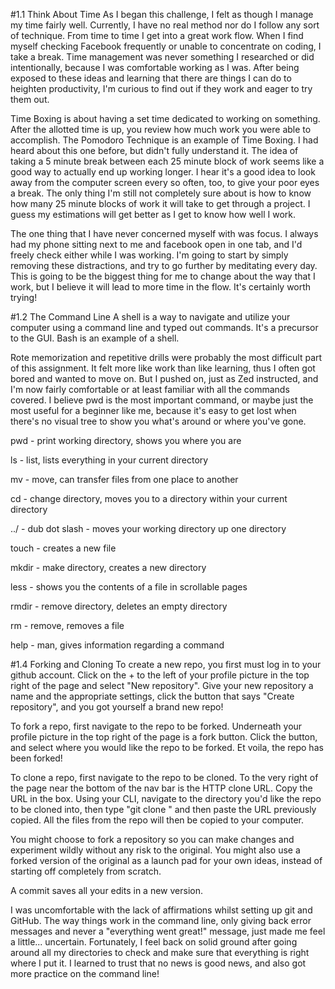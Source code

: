 #1.1 Think About Time
As I began this challenge, I felt as though I manage my time fairly well. Currently, I have no real method nor do I follow any sort of technique. From time to time I get into a great work flow. When I find myself checking Facebook frequently or unable to concentrate on coding, I take a break. Time management was never something I researched or did intentionally, because I was comfortable working as I was. After being exposed to these ideas and learning that there are things I can do to heighten productivity, I'm curious to find out if they work and eager to try them out.

Time Boxing is about having a set time dedicated to working on something. After the allotted time is up, you review how much work you were able to accomplish. The Pomodoro Technique is an example of Time Boxing. I had heard about this one before, but didn't fully understand it. The idea of taking a 5 minute break between each 25 minute block of work seems like a good way to actually end up working longer. I hear it's a good idea to look away from the computer screen every so often, too, to give your poor eyes a break. The only thing I'm still not completely sure about is how to know how many 25 minute blocks of work it will take to get through a project. I guess my estimations will get better as I get to know how well I work.

The one thing that I have never concerned myself with was focus. I always had my phone sitting next to me and facebook open in one tab, and I'd freely check either while I was working. I'm going to start by simply removing these distractions, and try to go further by meditating every day. This is going to be the biggest thing for me to change about the way that I work, but I believe it will lead to more time in the flow. It's certainly worth trying!

#1.2 The Command Line
A shell is a way to navigate and utilize your computer using a command line and typed out commands. It's a precursor to the GUI. Bash is an example of a shell.

Rote memorization and repetitive drills were probably the most difficult part of this assignment. It felt more like work than like learning, thus I often got bored and wanted to move on. But I pushed on, just as Zed instructed, and I'm now fairly comfortable or at least familiar with all the commands covered. I believe pwd is the most important command, or maybe just the most useful for a beginner like me, because it's easy to get lost when there's no visual tree to show you what's around or where you've gone.

pwd - print working directory, shows you where you are

ls - list, lists everything in your current directory

mv - move, can transfer files from one place to another

cd - change directory, moves you to a directory within your current directory

../ - dub dot slash - moves your working directory up one directory

touch - creates a new file

mkdir - make directory, creates a new directory

less - shows you the contents of a file in scrollable pages

rmdir - remove directory, deletes an empty directory

rm - remove, removes a file

help - man, gives information regarding a command

#1.4 Forking and Cloning
To create a new repo, you first must log in to your github account. Click on the + to the left of your profile picture in the top right of the page and select "New repository". Give your new repository a name and the appropriate settings, click the button that says "Create repository", and you got yourself a brand new repo!

To fork a repo, first navigate to the repo to be forked. Underneath your profile picture in the top right of the page is a fork button. Click the button, and select where you would like the repo to be forked. Et voila, the repo has been forked!

To clone a repo, first navigate to the repo to be cloned. To the very right of the page near the bottom of the nav bar is the HTTP clone URL. Copy the URL in the box. Using your CLI, navigate to the directory you'd like the repo to be cloned into, then type "git clone " and then paste the URL previously copied. All the files from the repo will then be copied to your computer.

You might choose to fork a repository so you can make changes and experiment wildly without any risk to the original. You might also use a forked version of the original as a launch pad for your own ideas, instead of starting off completely from scratch.

A commit saves all your edits in a new version.

I was uncomfortable with the lack of affirmations whilst setting up git and GitHub. The way things work in the command line, only giving back error messages and never a "everything went great!" message, just made me feel a little... uncertain. Fortunately, I feel back on solid ground after going around all my directories to check and make sure that everything is right where I put it. I learned to trust that no news is good news, and also got more practice on the command line!